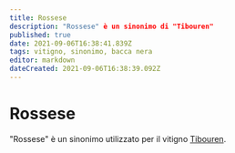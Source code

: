 ```yaml
---
title: Rossese
description: "Rossese" è un sinonimo di "Tibouren"
published: true
date: 2021-09-06T16:38:41.839Z
tags: vitigno, sinonimo, bacca nera
editor: markdown
dateCreated: 2021-09-06T16:38:39.092Z
---
```


# Rossese
"Rossese" è un sinonimo utilizzato per il vitigno [Tibouren](/vitigni/Francia/bacca-nera/tibouren).